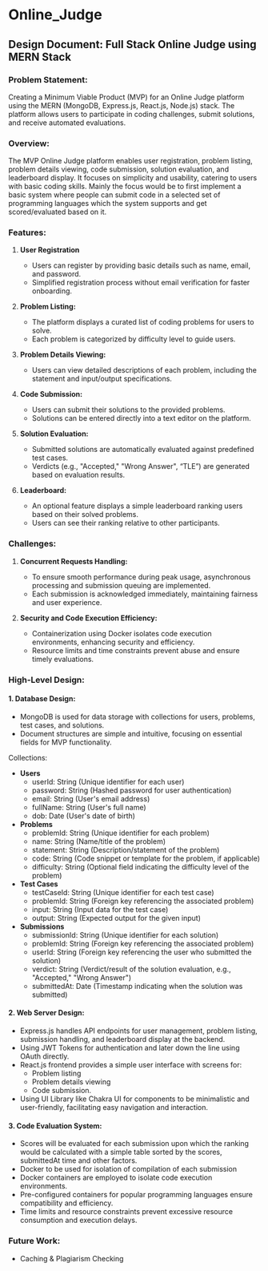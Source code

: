 # Online_Judge

## Design Document: Full Stack Online Judge using MERN Stack

### Problem Statement:
Creating a Minimum Viable Product (MVP) for an Online Judge platform using the MERN (MongoDB, Express.js, React.js, Node.js) stack. The platform allows users to participate in coding challenges, submit solutions, and receive automated evaluations. 

### Overview:
The MVP Online Judge platform enables user registration, problem listing, problem details viewing, code submission, solution evaluation, and leaderboard display. It focuses on simplicity and usability, catering to users with basic coding skills. Mainly the focus would be to first implement a basic system where people can submit code in a selected set of programming languages which the system supports and get scored/evaluated based on it.

### Features:
1. **User Registration**
   - Users can register by providing basic details such as name, email, and password.
   - Simplified registration process without email verification for faster onboarding.

2. **Problem Listing:**
   - The platform displays a curated list of coding problems for users to solve.
   - Each problem is categorized by difficulty level to guide users.

3. **Problem Details Viewing:**
   - Users can view detailed descriptions of each problem, including the statement and input/output specifications.

4. **Code Submission:**
   - Users can submit their solutions to the provided problems.
   - Solutions can be entered directly into a text editor on the platform.

5. **Solution Evaluation:**
   - Submitted solutions are automatically evaluated against predefined test cases.
   - Verdicts (e.g., "Accepted," "Wrong Answer", “TLE”) are generated based on evaluation results.

6. **Leaderboard:**
   - An optional feature displays a simple leaderboard ranking users based on their solved problems.
   - Users can see their ranking relative to other participants.

### Challenges:
1. **Concurrent Requests Handling:**
   - To ensure smooth performance during peak usage, asynchronous processing and submission queuing are implemented.
   - Each submission is acknowledged immediately, maintaining fairness and user experience.

2. **Security and Code Execution Efficiency:**
   - Containerization using Docker isolates code execution environments, enhancing security and efficiency.
   - Resource limits and time constraints prevent abuse and ensure timely evaluations.

### High-Level Design:
#### 1. Database Design:
   - MongoDB is used for data storage with collections for users, problems, test cases, and solutions.
   - Document structures are simple and intuitive, focusing on essential fields for MVP functionality.

   Collections:
   - **Users**
     - userId: String (Unique identifier for each user)
     - password: String (Hashed password for user authentication)
     - email: String (User's email address)
     - fullName: String (User's full name)
     - dob: Date (User's date of birth)
   - **Problems**
     - problemId: String (Unique identifier for each problem)
     - name: String (Name/title of the problem)
     - statement: String (Description/statement of the problem)
     - code: String (Code snippet or template for the problem, if applicable)
     - difficulty: String (Optional field indicating the difficulty level of the problem)
   - **Test Cases**
     - testCaseId: String (Unique identifier for each test case)
     - problemId: String (Foreign key referencing the associated problem)
     - input: String (Input data for the test case)
     - output: String (Expected output for the given input)
   - **Submissions**
     - submissionId: String (Unique identifier for each solution)
     - problemId: String (Foreign key referencing the associated problem)
     - userId: String (Foreign key referencing the user who submitted the solution)
     - verdict: String (Verdict/result of the solution evaluation, e.g., "Accepted," "Wrong Answer")
     - submittedAt: Date (Timestamp indicating when the solution was submitted)

#### 2. Web Server Design:
   - Express.js handles API endpoints for user management, problem listing, submission handling, and leaderboard display at the backend.
   - Using JWT Tokens for authentication and later down the line using OAuth directly.
   - React.js frontend provides a simple user interface with screens for:
     - Problem listing
     - Problem details viewing 
     - Code submission.
   - Using UI Library like Chakra UI for components to be minimalistic and user-friendly, facilitating easy navigation and interaction.

#### 3. Code Evaluation System:
   - Scores will be evaluated for each submission upon which the ranking would be calculated with a simple table sorted by the scores, submittedAt time and other factors.
   - Docker to be used for isolation of compilation of each submission 
   - Docker containers are employed to isolate code execution environments.
   - Pre-configured containers for popular programming languages ensure compatibility and efficiency.
   - Time limits and resource constraints prevent excessive resource consumption and execution delays.

### Future Work:
   - Caching & Plagiarism Checking
